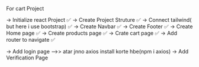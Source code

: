 

For cart Project

-> Initialize react Project ✅
-> Create Project Struture  ✅
-> Connect tailwind( but here i use bootstrap) ✅
-> Create Navbar ✅
-> Create Footer ✅
-> Create Home page ✅
-> Create products page ✅
-> Crate cart page ✅
-> Add router to navigate ✅


-> Add login page
    -->> atar jnno axios install korte hbe(npm i axios)
-> Add Verification Page


